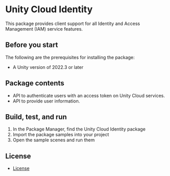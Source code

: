 # Unity Cloud Identity

This package provides client support for all Identity and Access Management (IAM) service features.

## Before you start

The following are the prerequisites for installing the package:

* A Unity version of 2022.3 or later

## Package contents

* API to authenticate users with an access token on Unity Cloud services.
* API to provide user information.

## Build, test, and run

1. In the Package Manager, find the Unity Cloud Identity package
2. Import the package samples into your project
3. Open the sample scenes and run them

## License
* [License](LICENSE.md)
